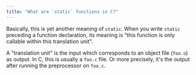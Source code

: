 ```yaml
---
title: "What are `static` functions in C?"
---
```


Basically, this is yet another meaning of `static`. When you write `static` preceding a function declaration, its meaning is "this function is only callable within this translation unit".

A "translation unit" is the input which corresponds to an object file (`foo.o`) as output. In C, this is usually a `foo.c` file. Or more precisely, it's the output after running the preprocessor on `foo.c`.
